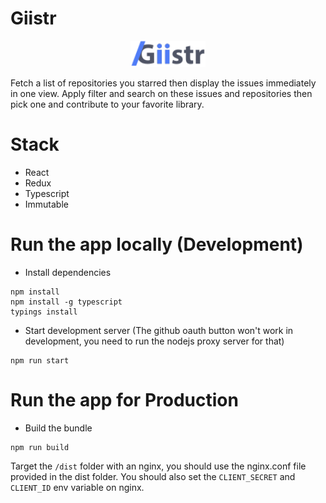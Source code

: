 # Giistr

<p align="center">
  <img title="giistr" src='assets/logo.svg' width="120px"/>
</p>

Fetch a list of repositories you starred then display the issues immediately in one view.
Apply filter and search on these issues and repositories then pick one and contribute to your favorite library.

# Stack

- React
- Redux
- Typescript
- Immutable

# Run the app locally (Development)

- Install dependencies 
```
npm install
npm install -g typescript
typings install
```

- Start development server (The github oauth button won't work in development, you need to run the nodejs proxy server for that)
```
npm run start
```

# Run the app for Production

- Build the bundle
```
npm run build
```

Target the `/dist` folder with an nginx, you should use the nginx.conf file provided in the dist folder.
You should also set the `CLIENT_SECRET` and `CLIENT_ID` env variable on nginx.
